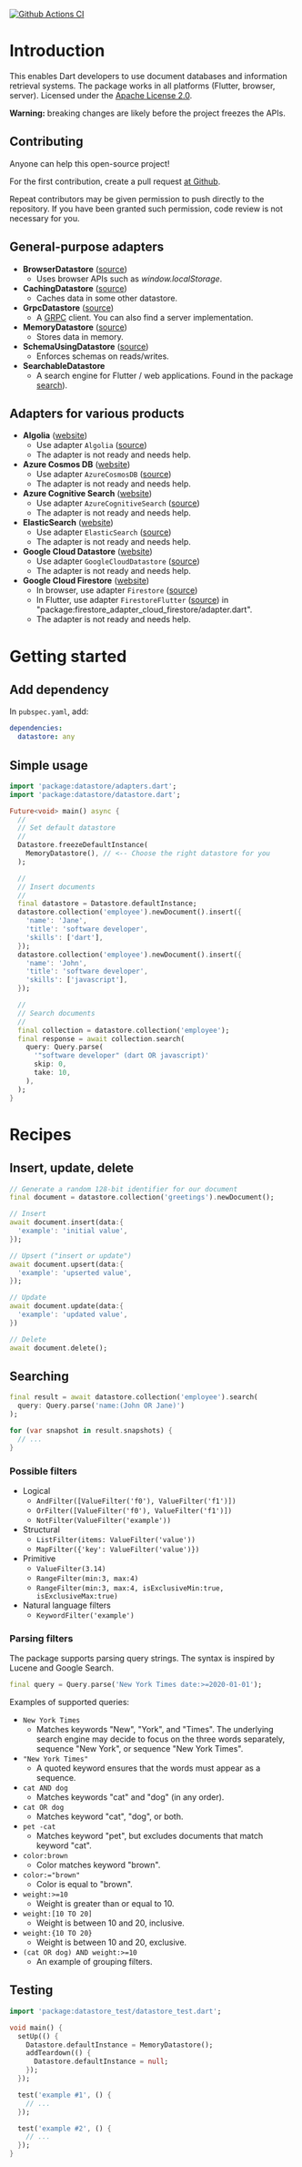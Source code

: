 [![Github Actions CI](https://github.com/terrier989/datastore/workflows/Dart%20CI/badge.svg)](https://github.com/terrier989/datastore/actions?query=workflow%3A%22Dart+CI%22)

# Introduction
This enables Dart developers to use document databases and information retrieval systems.
The package works in all platforms (Flutter, browser, server).
Licensed under the [Apache License 2.0](LICENSE).

__Warning:__ breaking changes are likely before the project freezes the APIs.

## Contributing
Anyone can help this open-source project!

For the first contribution, create a pull request [at Github](https://github.com/terrier989/datastore).

Repeat contributors may be given permission to push directly to the repository. If you have been
granted such permission, code review is not necessary for you.

## General-purpose adapters
  * __BrowserDatastore__ ([source](https://github.com/terrier989/datastore/tree/master/packages/datastore/lib/src/adapters/browser_datastore.dart))
    * Uses browser APIs such as _window.localStorage_.
  * __CachingDatastore__ ([source](https://github.com/terrier989/datastore/tree/master/packages/datastore/lib/src/adapters/caching_datastore.dart))
    * Caches data in some other datastore.
  * __GrpcDatastore__ ([source](https://github.com/terrier989/datastore/tree/master/packages/datastore/lib/src/adapters/grpc_datastore.dart))
    * A [GRPC](https://grpc.io) client. You can also find a server implementation.
  * __MemoryDatastore__ ([source](https://github.com/terrier989/datastore/tree/master/packages/datastore/lib/src/adapters/memory_datastore.dart))
    * Stores data in memory.
  * __SchemaUsingDatastore__ ([source](https://github.com/terrier989/datastore/tree/master/packages/datastore/lib/src/adapters/schema_using_datastore.dart))
    * Enforces schemas on reads/writes.
  * __SearchableDatastore__
    * A search engine for Flutter / web applications. Found in the package [search](https://pub.dev/packages/search)).

## Adapters for various products
  * __Algolia__ ([website](https://www.algolia.com))
    * Use adapter `Algolia` ([source](https://github.com/terrier989/datastore/tree/master/packages/datastore/lib/src/adapters/algolia.dart))
    * The adapter is not ready and needs help.
  * __Azure Cosmos DB__ ([website](https://docs.microsoft.com/en-us/azure/cosmos-db/introduction))
    * Use adapter `AzureCosmosDB` ([source](https://github.com/terrier989/datastore/tree/master/packages/datastore/lib/src/adapters/azure_cosmos_db.dart))
    * The adapter is not ready and needs help.
  * __Azure Cognitive Search__ ([website](https://azure.microsoft.com/en-us/services/search))
    * Use adapter `AzureCognitiveSearch` ([source](https://github.com/terrier989/datastore/tree/master/packages/datastore/lib/src/adapters/azure_cognitive_search.dart))
    * The adapter is not ready and needs help.
  * __ElasticSearch__ ([website](https://www.elastic.co))
    * Use adapter `ElasticSearch` ([source](https://github.com/terrier989/datastore/tree/master/packages/datastore/lib/src/adapters/elastic_search.dart))
    * The adapter is not ready and needs help.
  * __Google Cloud Datastore__ ([website](https://cloud.google.com/datastore))
    * Use adapter `GoogleCloudDatastore` ([source](https://github.com/terrier989/datastore/tree/master/packages/datastore/lib/src/adapters/google_cloud_datastore.dart))
    * The adapter is not ready and needs help.
  * __Google Cloud Firestore__ ([website](https://firebase.google.com/docs/firestore))
    * In browser, use adapter `Firestore` ([source](https://github.com/terrier989/datastore/tree/master/packages/datastore/lib/src/adapters/google_cloud_firestore_impl_browser.dart))
    * In Flutter, use adapter `FirestoreFlutter` ([source](https://github.com/terrier989/datastore/tree/master/packages/datastore_adapter_cloud_firestore/lib/adapter.dart)) in "package:firestore_adapter_cloud_firestore/adapter.dart".
    * The adapter is not ready and needs help.


# Getting started
## Add dependency
In `pubspec.yaml`, add:
```yaml
dependencies:
  datastore: any
```

## Simple usage
```dart
import 'package:datastore/adapters.dart';
import 'package:datastore/datastore.dart';

Future<void> main() async {
  //
  // Set default datastore
  //
  Datastore.freezeDefaultInstance(
    MemoryDatastore(), // <-- Choose the right datastore for you
  );

  //
  // Insert documents
  //
  final datastore = Datastore.defaultInstance;
  datastore.collection('employee').newDocument().insert({
    'name': 'Jane',
    'title': 'software developer',
    'skills': ['dart'],
  });
  datastore.collection('employee').newDocument().insert({
    'name': 'John',
    'title': 'software developer',
    'skills': ['javascript'],
  });

  //
  // Search documents
  //
  final collection = datastore.collection('employee');
  final response = await collection.search(
    query: Query.parse(
      '"software developer" (dart OR javascript)'
      skip: 0,
      take: 10,
    ),
  );
}
```

# Recipes
## Insert, update, delete
```dart
// Generate a random 128-bit identifier for our document
final document = datastore.collection('greetings').newDocument();

// Insert
await document.insert(data:{
  'example': 'initial value',
});

// Upsert ("insert or update")
await document.upsert(data:{
  'example': 'upserted value',
});

// Update
await document.update(data:{
  'example': 'updated value',
})

// Delete
await document.delete();
```

## Searching
```dart
final result = await datastore.collection('employee').search(
  query: Query.parse('name:(John OR Jane)')
);

for (var snapshot in result.snapshots) {
  // ...
}
```


### Possible filters
  * Logical
    * `AndFilter([ValueFilter('f0'), ValueFilter('f1')])`
    * `OrFilter([ValueFilter('f0'), ValueFilter('f1')])`
    * `NotFilter(ValueFilter('example'))`
  * Structural
    * `ListFilter(items: ValueFilter('value'))`
    * `MapFilter({'key': ValueFilter('value')})`
  * Primitive
    * `ValueFilter(3.14)`
    * `RangeFilter(min:3, max:4)`
    * `RangeFilter(min:3, max:4, isExclusiveMin:true, isExclusiveMax:true)`
  * Natural language filters
    * `KeywordFilter('example')`


### Parsing filters
The package supports parsing query strings. The syntax is inspired by Lucene and Google Search.

```dart
final query = Query.parse('New York Times date:>=2020-01-01');
```

Examples of supported queries:
  * `New York Times`
    * Matches keywords "New", "York", and "Times". The underlying search engine may decide to focus
      on the three words separately, sequence "New York", or sequence "New York Times".
  * `"New York Times"`
    * A quoted keyword ensures that the words must appear as a sequence.
  * `cat AND dog`
    * Matches keywords "cat" and "dog" (in any order).
  * `cat OR dog`
    * Matches keyword "cat", "dog", or both.
  * `pet -cat`
    * Matches keyword "pet", but excludes documents that match keyword "cat".
  * `color:brown`
    * Color matches keyword "brown".
  * `color:="brown"`
    * Color is equal to "brown".
  * `weight:>=10`
    * Weight is greater than or equal to 10.
  * `weight:[10 TO 20]`
    * Weight is between 10 and 20, inclusive.
  * `weight:{10 TO 20}`
    * Weight is between 10 and 20, exclusive.
  * `(cat OR dog) AND weight:>=10`
    * An example of grouping filters.


## Testing
```dart
import 'package:datastore_test/datastore_test.dart';

void main() {
  setUp(() {
    Datastore.defaultInstance = MemoryDatastore();
    addTeardown(() {
      Datastore.defaultInstance = null;
    });
  });

  test('example #1', () {
    // ...
  });

  test('example #2', () {
    // ...
  });
}
```
